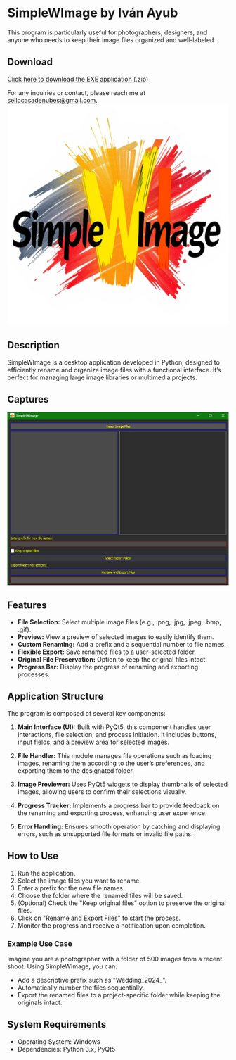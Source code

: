 # SimpleWImage by Iván Ayub
This program is particularly useful for photographers, designers, and anyone who needs to keep their image files organized and well-labeled.
## Download
[Click here to download the EXE application (.zip)](https://drive.google.com/file/d/1u3Y3rU6pkpwbS9q2k5lGKh2Hi6l1v5IQ/view?usp=sharing)

For any inquiries or contact, please reach me at sellocasadenubes@gmail.com.
![SimpleWImage Icon](SimpleWImage.png)

## Description
SimpleWImage is a desktop application developed in Python, designed to efficiently rename and organize image files with a functional interface. It’s perfect for managing large image libraries or multimedia projects.
## Captures

![SimpleWImage Icon](SS.png)

## Features
- **File Selection:** Select multiple image files (e.g., .png, .jpg, .jpeg, .bmp, .gif).
- **Preview:** View a preview of selected images to easily identify them.
- **Custom Renaming:** Add a prefix and a sequential number to file names.
- **Flexible Export:** Save renamed files to a user-selected folder.
- **Original File Preservation:** Option to keep the original files intact.
- **Progress Bar:** Display the progress of renaming and exporting processes.

## Application Structure
The program is composed of several key components:

1. **Main Interface (UI):** Built with PyQt5, this component handles user interactions, file selection, and process initiation. It includes buttons, input fields, and a preview area for selected images.

2. **File Handler:** This module manages file operations such as loading images, renaming them according to the user’s preferences, and exporting them to the designated folder.

3. **Image Previewer:** Uses PyQt5 widgets to display thumbnails of selected images, allowing users to confirm their selections visually.

4. **Progress Tracker:** Implements a progress bar to provide feedback on the renaming and exporting process, enhancing user experience.

5. **Error Handling:** Ensures smooth operation by catching and displaying errors, such as unsupported file formats or invalid file paths.

## How to Use
1. Run the application.
2. Select the image files you want to rename.
3. Enter a prefix for the new file names.
4. Choose the folder where the renamed files will be saved.
5. (Optional) Check the "Keep original files" option to preserve the original files.
6. Click on "Rename and Export Files" to start the process.
7. Monitor the progress and receive a notification upon completion.

### Example Use Case
Imagine you are a photographer with a folder of 500 images from a recent shoot. Using SimpleWImage, you can:
- Add a descriptive prefix such as "Wedding_2024_".
- Automatically number the files sequentially.
- Export the renamed files to a project-specific folder while keeping the originals intact.

## System Requirements
- Operating System: Windows
- Dependencies: Python 3.x, PyQt5

